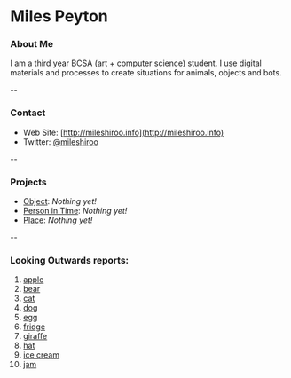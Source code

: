 # Miles Peyton

### About Me

I am a third year BCSA (art + computer science) student. I use digital materials and processes to create situations for animals, objects and bots. 

--
### Contact

* Web Site: [http://mileshiroo.info](http://mileshiroo.info)
* Twitter: [@mileshiroo](http://twitter.com/mileshiroo)

-- 
### Projects

* [Object](project1.md): *Nothing yet!*
* [Person in Time](project2.md): *Nothing yet!*
* [Place](project3.md): *Nothing yet!*

--
### Looking Outwards reports: 

1. [apple](looking-outwards-01.md)
1. [bear](looking-outwards-02.md) 
1. [cat](looking-outwards-03.md)
1. [dog](looking-outwards-04.md)
1. [egg](looking-outwards-05.md)
1. [fridge](looking-outwards-06.md)
1. [giraffe](looking-outwards-07.md)
1. [hat](looking-outwards-08.md)
1. [ice cream](looking-outwards-09.md)
1. [jam](looking-outwards-10.md)
